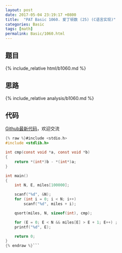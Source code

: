 ```yaml
---
layout: post
date: 2017-05-04 23:19:17 +0800
title:  "PAT Basic 1060. 爱丁顿数 (25) (C语言实现)"
categories: Basic
tags: [math]
permalink: Basic/1060.html
---
```


## 题目

{% include_relative html/b1060.md %}

## 思路

{% include_relative analysis/b1060.md %}

## 代码

[Github最新代码](https://github.com/OliverLew/PAT/blob/master/PATBasic/1060.c)，欢迎交流

```c
{% raw %}#include <stdio.h>
#include <stdlib.h>

int cmp(const void *a, const void *b)
{
	return *(int*)b - *(int*)a;
}

int main()
{
	int N, E, miles[100000];

	scanf("%d", &N);
	for (int i = 0; i < N; i++)
		scanf("%d", miles + i);

	qsort(miles, N, sizeof(int), cmp);

	for (E = 0; E < N && miles[E] > E + 1; E++) ;
	printf("%d", E);

	return 0;
}
{% endraw %}```